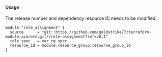 #### Usage
The release number and dependency resource ID needs to be modified.
```hcl
module "role_assignment" {
  source      = "git::https://github.com/goldstrike77/terraform-module-azurerm.git//role-assignment?ref=v0.1"
  role_spec   = var.rg_spec
  resource_id = module.resource_group.resource_group_id
}
```